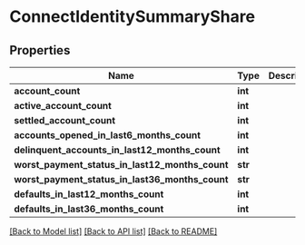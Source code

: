 # ConnectIdentitySummaryShare

## Properties
Name | Type | Description | Notes
------------ | ------------- | ------------- | -------------
**account_count** | **int** |  | [optional] 
**active_account_count** | **int** |  | [optional] 
**settled_account_count** | **int** |  | [optional] 
**accounts_opened_in_last6_months_count** | **int** |  | [optional] 
**delinquent_accounts_in_last12_months_count** | **int** |  | [optional] 
**worst_payment_status_in_last12_months_count** | **str** |  | [optional] 
**worst_payment_status_in_last36_months_count** | **str** |  | [optional] 
**defaults_in_last12_months_count** | **int** |  | [optional] 
**defaults_in_last36_months_count** | **int** |  | [optional] 

[[Back to Model list]](../README.md#documentation-for-models) [[Back to API list]](../README.md#documentation-for-api-endpoints) [[Back to README]](../README.md)

